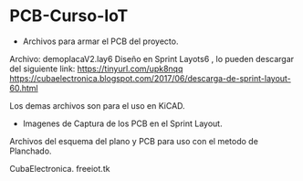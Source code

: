 # PCB-Curso-IoT

- Archivos para armar el PCB del proyecto.

Archivo: demoplacaV2.lay6 
Diseño en Sprint Layots6 , lo pueden descargar del siguiente link: https://tinyurl.com/upk8nqq
https://cubaelectronica.blogspot.com/2017/06/descarga-de-sprint-layout-60.html

Los demas archivos son para el uso en KiCAD.

- Imagenes de Captura de los PCB en el Sprint Layout.

Archivos del esquema del plano y PCB para uso con el metodo de Planchado.


CubaElectronica.
freeiot.tk

